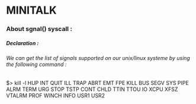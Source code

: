 # MINITALK

    
### About sgnal() syscall :
##### Declaration :
     
###### We can get the list of signals supported on our unix/linux systeme by using the following command :
> 
$> kill -l
HUP INT QUIT ILL TRAP ABRT EMT FPE KILL BUS SEGV SYS PIPE ALRM TERM URG STOP TSTP CONT CHLD TTIN TTOU IO XCPU XFSZ VTALRM PROF WINCH INFO USR1 USR2
    
    
